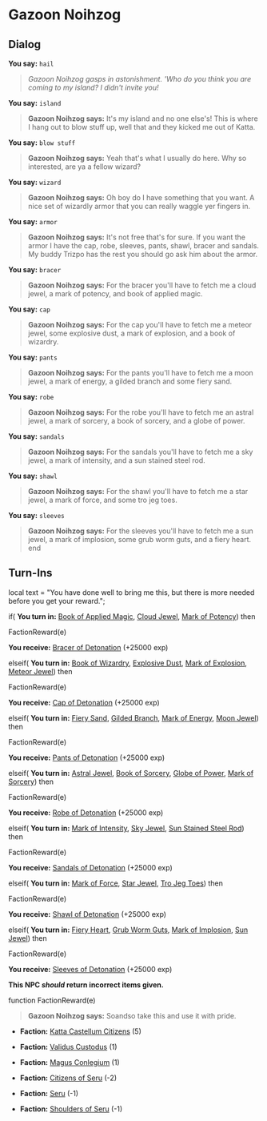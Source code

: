 # Gazoon Noihzog
## Dialog

**You say:** `hail`



>*Gazoon Noihzog gasps in astonishment. 'Who do you think you are coming to my island?  I didn't invite you!*

**You say:** `island`



>**Gazoon Noihzog says:** It's my island and no one else's! This is where I hang out to blow stuff up, well that and they kicked me out of Katta.

**You say:** `blow stuff`



>**Gazoon Noihzog says:** Yeah that's what I usually do here.  Why so interested, are ya a fellow wizard?

**You say:** `wizard`



>**Gazoon Noihzog says:** Oh boy do I have something that you want. A nice set of wizardly armor that you can really waggle yer fingers in.

**You say:** `armor`



>**Gazoon Noihzog says:** It's not free that's for sure. If you want the armor I have the cap, robe, sleeves, pants, shawl, bracer and sandals. My buddy Trizpo has the rest you should go ask him about the armor.

**You say:** `bracer`



>**Gazoon Noihzog says:** For the bracer you'll have to fetch me a cloud jewel, a mark of potency, and book of applied magic.

**You say:** `cap`



>**Gazoon Noihzog says:** For the cap you'll have to fetch me a meteor jewel, some explosive dust, a mark of explosion, and a book of wizardry.

**You say:** `pants`



>**Gazoon Noihzog says:** For the pants you'll have to fetch me a moon jewel, a mark of energy, a gilded branch and some fiery sand.

**You say:** `robe`



>**Gazoon Noihzog says:** For the robe you'll have to fetch me an astral jewel, a mark of sorcery, a book of sorcery, and a globe of power.

**You say:** `sandals`



>**Gazoon Noihzog says:** For the sandals you'll have to fetch me a sky jewel, a mark of intensity, and a sun stained steel rod.

**You say:** `shawl`



>**Gazoon Noihzog says:** For the shawl you'll have to fetch me a star jewel, a mark of force, and some tro jeg toes.

**You say:** `sleeves`



>**Gazoon Noihzog says:** For the sleeves you'll have to fetch me a sun jewel, a mark of implosion, some grub worm guts, and a fiery heart.
end

## Turn-Ins



local text = "You have done well to bring me this, but there is more needed before you get your reward.";



if( **You turn in:** [Book of Applied Magic](/item/4724), [Cloud Jewel](/item/4491), [Mark of Potency](/item/4723)) then 


FactionReward(e)


 **You receive:**  [Bracer of Detonation](/item/3715) (+25000 exp)

elseif( **You turn in:** [Book of Wizardry](/item/4711), [Explosive Dust](/item/4709), [Mark of Explosion](/item/4710), [Meteor Jewel](/item/4493)) then 


FactionReward(e)


 **You receive:**  [Cap of Detonation](/item/3710) (+25000 exp)

elseif( **You turn in:** [Fiery Sand](/item/4720), [Gilded Branch](/item/4719), [Mark of Energy](/item/4718), [Moon Jewel](/item/4489)) then 


FactionReward(e)


 **You receive:**  [Pants of Detonation](/item/3713) (+25000 exp)

elseif( **You turn in:** [Astral Jewel](/item/4494), [Book of Sorcery](/item/4713), [Globe of Power](/item/4714), [Mark of Sorcery](/item/4712)) then 


FactionReward(e)


 **You receive:**  [Robe of Detonation](/item/3711) (+25000 exp)

elseif( **You turn in:** [Mark of Intensity](/item/4725), [Sky Jewel](/item/4492), [Sun Stained Steel Rod](/item/4726)) then 


FactionReward(e)


 **You receive:**  [Sandals of Detonation](/item/3716) (+25000 exp)

elseif( **You turn in:** [Mark of Force](/item/4721), [Star Jewel](/item/4490), [Tro Jeg Toes](/item/4722)) then 


FactionReward(e)


 **You receive:**  [Shawl of Detonation](/item/3714) (+25000 exp)

elseif( **You turn in:** [Fiery Heart](/item/4717), [Grub Worm Guts](/item/4716), [Mark of Implosion](/item/4715), [Sun Jewel](/item/4488)) then 


FactionReward(e)


 **You receive:**  [Sleeves of Detonation](/item/3712) (+25000 exp)

**This NPC *should* return incorrect items given.**

function FactionReward(e)

>**Gazoon Noihzog says:** Soandso take this and use it with pride.

* __Faction:__ [Katta Castellum Citizens](/faction/1502) (5)

* __Faction:__ [Validus Custodus](/faction/1503) (1)

* __Faction:__ [Magus Conlegium](/faction/1504) (1)

* __Faction:__ [Citizens of Seru](/faction/1499) (-2)

* __Faction:__ [Seru](/faction/1483) (-1)

* __Faction:__ [Shoulders of Seru](/faction/1487) (-1)